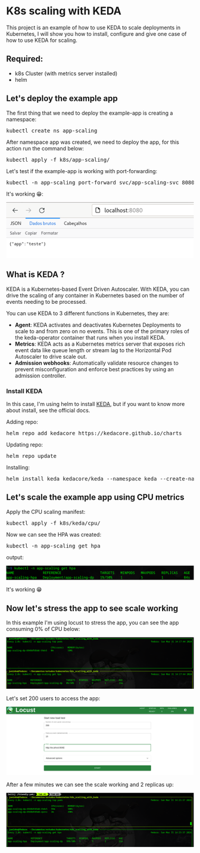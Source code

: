 # K8s scaling with KEDA

This project is an example of how to use KEDA to scale deployments in Kubernetes, I will show you how to install, configure and give one case of how to use KEDA for scaling.


## Required:

* k8s Cluster (with metrics server installed)
* helm


## Let's deploy the example app

The first thing that we need to deploy the example-app is creating a namespace:

<pre>
kubectl create ns app-scaling
</pre>
After namespace app was created, we need to deploy the app, for this action run the command below:
<pre>
kubectl apply -f k8s/app-scaling/
</pre>
Let's test if the example-app is working with port-forwarding:
<pre>
kubectl -n app-scaling port-forward svc/app-scaling-svc 8080:8080
</pre>
    
It's working 😁:

![](./img/app-port-forward.png)



## What is KEDA ?

KEDA is a Kubernetes-based Event Driven Autoscaler. With KEDA, you can drive the scaling of any container in Kubernetes based on the number of events needing to be processed.

You can use KEDA to 3 different functions in Kubernetes, they are:

* **Agent**: KEDA activates and deactivates Kubernetes Deployments to scale to and from zero on no events. This is one of the primary roles of the keda-operator container that runs when you install KEDA.
* **Metrics**: KEDA acts as a Kubernetes metrics server that exposes rich event data like queue length or stream lag to the Horizontal Pod Autoscaler to drive scale out.
* **Admission webhooks**: Automatically validate resource changes to prevent misconfiguration and enforce best practices by using an admission controller. 

### Install KEDA
In this case, I'm using helm to install [KEDA](https://keda.sh/), but if you want to know more about install, see the official docs.

Adding repo:
<pre>
helm repo add kedacore https://kedacore.github.io/charts
</pre>

Updating repo:
<pre>
helm repo update
</pre>

Installing:
<pre>
helm install keda kedacore/keda --namespace keda --create-namespace
</pre>

## Let's scale the example app using CPU metrics

Apply the CPU scaling manifest:
<pre>
kubectl apply -f k8s/keda/cpu/
</pre>

Now we can see the HPA was created:
<pre>
kubectl -n app-scaling get hpa
</pre>
output:

![](./img/hpa.png)

It's working 😁

## Now let's stress the app to see scale working

In this example I'm using locust to stress the app, you can see the app consuming 0% of CPU below:

![](./img/hpa-start.png)

Let's set 200 users to access the app:

![](./img/locust.png)

After a few minutes we can see the scale working and 2 replicas up:

![](./img/stress-locust.png)


